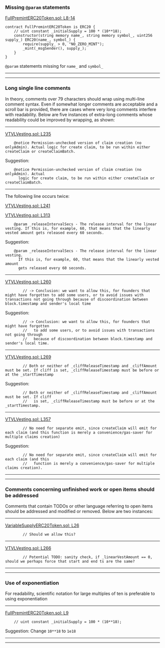### Missing `@param` statements

[FullPremintERC20Token.sol: L8-14](https://github.com/code-423n4/2022-09-vtvl/blob/f68b7f3e61dad0d873b5b5a1e8126b839afeab5f/contracts/token/FullPremintERC20Token.sol#L8-L14)
```solidity
contract FullPremintERC20Token is ERC20 {
    // uint constant _initialSupply = 100 * (10**18);
    constructor(string memory name_, string memory symbol_, uint256 supply_) ERC20(name_, symbol_) {
        require(supply_ > 0, "NO_ZERO_MINT");
        _mint(_msgSender(), supply_);
    }
}
```
`@param` statements missing for `name_` and `symbol_` 
___
___

### Long single line comments 
In theory, comments over 79 characters should wrap using multi-line comment syntax. Even if somewhat longer comments are acceptable and a scroll bar is provided, there are cases where very long comments interfere with readability. Below are five instances of extra-long comments whose readability could be improved by wrapping, as shown:
___
[VTVLVesting.sol: L235](https://github.com/code-423n4/2022-09-vtvl/blob/f68b7f3e61dad0d873b5b5a1e8126b839afeab5f/contracts/VTVLVesting.sol#L235)
```solidity
    @notice Permission-unchecked version of claim creation (no onlyAdmin). Actual logic for create claim, to be run within either createClaim or createClaimBatch.
```
Suggestion:
```solidity
    @notice Permission-unchecked version of claim creation (no onlyAdmin). Actual
      logic for create claim, to be run within either createClaim or createClaimBatch.
```
___
The following line occurs twice:

[VTVLVesting.sol: L241](https://github.com/code-423n4/2022-09-vtvl/blob/f68b7f3e61dad0d873b5b5a1e8126b839afeab5f/contracts/VTVLVesting.sol#L241)

[VTVLVesting.sol: L313](https://github.com/code-423n4/2022-09-vtvl/blob/f68b7f3e61dad0d873b5b5a1e8126b839afeab5f/contracts/VTVLVesting.sol#L313)
```solidity
    @param _releaseIntervalSecs - The release interval for the linear vesting. If this is, for example, 60, that means that the linearly vested amount gets released every 60 seconds.
```
Suggestion:
```solidity
    @param _releaseIntervalSecs - The release interval for the linear vesting. 
      If this is, for example, 60, that means that the linearly vested amount 
      gets released every 60 seconds.
```
___
[VTVLVesting.sol: L260](https://github.com/code-423n4/2022-09-vtvl/blob/f68b7f3e61dad0d873b5b5a1e8126b839afeab5f/contracts/VTVLVesting.sol#L260)
```solidity
        // -> Conclusion: we want to allow this, for founders that might have forgotten to add some users, or to avoid issues with transactions not going through because of discoordination between block.timestamp and sender's local time
```
Suggestion:
```solidity
        // -> Conclusion: we want to allow this, for founders that might have forgotten
        //   to add some users, or to avoid issues with transactions not going through 
        //   because of discoordination between block.timestamp and sender's local time.
```
___
[VTVLVesting.sol: L269](https://github.com/code-423n4/2022-09-vtvl/blob/f68b7f3e61dad0d873b5b5a1e8126b839afeab5f/contracts/VTVLVesting.sol#L269)
```solidity
        // Both or neither of _cliffReleaseTimestamp and _cliffAmount must be set. If cliff is set, _cliffReleaseTimestamp must be before or at the _startTimestamp
```
Suggestion:
```solidity
        // Both or neither of _cliffReleaseTimestamp and _cliffAmount must be set. If cliff
        //   is set, _cliffReleaseTimestamp must be before or at the _startTimestamp.
```
___
[VTVLVesting.sol: L357](https://github.com/code-423n4/2022-09-vtvl/blob/f68b7f3e61dad0d873b5b5a1e8126b839afeab5f/contracts/VTVLVesting.sol#L357)
```solidity
        // No need for separate emit, since createClaim will emit for each claim (and this function is merely a convenience/gas-saver for multiple claims creation)
```
Suggestion:
```solidity
        // No need for separate emit, since createClaim will emit for each claim (and this
        //   function is merely a convenience/gas-saver for multiple claims creation).
```
___
___

### Comments concerning unfinished work or open items should be addressed
Comments that contain TODOs or other language referring to open items should be addressed and modified or removed. Below are two instances:
___
[VariableSupplyERC20Token.sol: L26](https://github.com/code-423n4/2022-09-vtvl/blob/f68b7f3e61dad0d873b5b5a1e8126b839afeab5f/contracts/token/VariableSupplyERC20Token.sol#L26)
```solidity
        // Should we allow this?
```
___
[VTVLVesting.sol: L266](https://github.com/code-423n4/2022-09-vtvl/blob/f68b7f3e61dad0d873b5b5a1e8126b839afeab5f/contracts/VTVLVesting.sol#L266)
```solidity
        // Potential TODO: sanity check, if _linearVestAmount == 0, should we perhaps force that start and end ts are the same?
```
___
___

### Use of exponentiation
For readability, scientific notation for large multiples of ten is preferable to using exponentiation
___
[FullPremintERC20Token.sol: L9](https://github.com/code-423n4/2022-09-vtvl/blob/f68b7f3e61dad0d873b5b5a1e8126b839afeab5f/contracts/token/FullPremintERC20Token.sol#L9)
```solidity
    // uint constant _initialSupply = 100 * (10**18);
```
Suggestion: Change `10**18` to `1e18`
___
___
